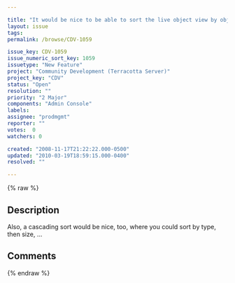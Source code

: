 ```yaml
---

title: "It would be nice to be able to sort the live object view by object size"
layout: issue
tags: 
permalink: /browse/CDV-1059

issue_key: CDV-1059
issue_numeric_sort_key: 1059
issuetype: "New Feature"
project: "Community Development (Terracotta Server)"
project_key: "CDV"
status: "Open"
resolution: ""
priority: "2 Major"
components: "Admin Console"
labels: 
assignee: "prodmgmt"
reporter: ""
votes:  0
watchers: 0

created: "2008-11-17T21:22:22.000-0500"
updated: "2010-03-19T18:59:15.000-0400"
resolved: ""

---
```




{% raw %}



## Description

<div markdown="1" class="description">

Also, a cascading sort would be nice, too, where you could sort by type, then size, ...

</div>

## Comments



{% endraw %}
